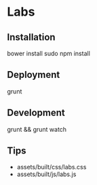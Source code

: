 Labs
====

Installation
------------

  bower install
  sudo npm install


Deployment
----------

  grunt

Development
-----------

  grunt && grunt watch

Tips
----
* assets/built/css/labs.css
* assets/built/js/labs.js
